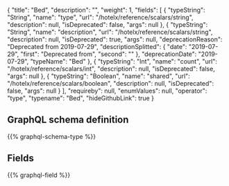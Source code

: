 {
  "title": "Bed",
  "description": "",
  "weight": 1,
  "fields": [
    {
      "typeString": "String",
      "name": "type",
      "url": "/hotelx/reference/scalars/string",
      "description": null,
      "isDeprecated": false,
      "args": null
    },
    {
      "typeString": "String",
      "name": "description",
      "url": "/hotelx/reference/scalars/string",
      "description": null,
      "isDeprecated": true,
      "args": null,
      "deprecationReason": "Deprecated from 2019-07-29",
      "descriptionSplitted": {
        "date": "2019-07-29",
        "first": "Deprecated from",
        "second": ""
      },
      "deprecationDate": "2019-07-29",
      "typeName": "Bed"
    },
    {
      "typeString": "Int",
      "name": "count",
      "url": "/hotelx/reference/scalars/int",
      "description": null,
      "isDeprecated": false,
      "args": null
    },
    {
      "typeString": "Boolean",
      "name": "shared",
      "url": "/hotelx/reference/scalars/boolean",
      "description": null,
      "isDeprecated": false,
      "args": null
    }
  ],
  "requireby": null,
  "enumValues": null,
  "operator": "type",
  "typename": "Bed",
  "hideGithubLink": true
}
## GraphQL schema definition

{{% graphql-schema-type %}}

## Fields

{{% graphql-field %}}
